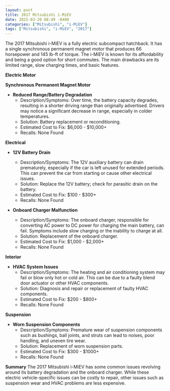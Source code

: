 ```yaml
---
layout: post
title: 2017 Mitsubishi i-MiEV
date: 2025-03-20 08:49 -0400
categories: ["Mitsubishi", "i-MiEV"]
tags: ["Mitsubishi", "i-MiEV", "2017"]
---
```

The 2017 Mitsubishi i-MiEV is a fully electric subcompact hatchback. It has a single synchronous permanent magnet motor that produces 66 horsepower and 145 lb-ft of torque. The i-MiEV is known for its affordability and being a good option for short commutes. The main drawbacks are its limited range, slow charging times, and basic features.

**Electric Motor**

**Synchronous Permanent Magnet Motor**

*   **Reduced Range/Battery Degradation**
    *   Description/Symptoms: Over time, the battery capacity degrades, resulting in a shorter driving range than originally advertised. Drivers may notice a significant decrease in range, especially in colder temperatures.
    *   Solution: Battery replacement or reconditioning.
    *   Estimated Cost to Fix: $6,000 - $10,000+
    *   Recalls: None Found

**Electrical**

*   **12V Battery Drain**
    *   Description/Symptoms: The 12V auxiliary battery can drain prematurely, especially if the car is left unused for extended periods. This can prevent the car from starting or cause other electrical issues.
    *   Solution: Replace the 12V battery; check for parasitic drain on the battery.
    *   Estimated Cost to Fix: $100 - $300+
    *   Recalls: None Found

*   **Onboard Charger Malfunction**
    *   Description/Symptoms: The onboard charger, responsible for converting AC power to DC power for charging the main battery, can fail. Symptoms include slow charging or the inability to charge at all.
    *   Solution: Replacement of the onboard charger.
    *   Estimated Cost to Fix: $1,000 - $2,000+
    *   Recalls: None Found

**Interior**

*   **HVAC System Issues**
    *   Description/Symptoms: The heating and air conditioning system may fail or blow only hot or cold air. This can be due to a faulty blend door actuator or other HVAC components.
    *   Solution: Diagnosis and repair or replacement of faulty HVAC components.
    *   Estimated Cost to Fix: $200 - $800+
    *   Recalls: None Found

**Suspension**

*   **Worn Suspension Components**
    *   Description/Symptoms: Premature wear of suspension components such as bushings, ball joints, and struts can lead to noises, poor handling, and uneven tire wear.
    *   Solution: Replacement of worn suspension parts.
    *   Estimated Cost to Fix: $300 - $1000+
    *   Recalls: None Found

**Summary**
The 2017 Mitsubishi i-MiEV has some common issues revolving around its battery degradation and the onboard charger. While these electric vehicle-specific issues can be costly to repair, other issues such as suspension wear and HVAC problems are less expensive.

